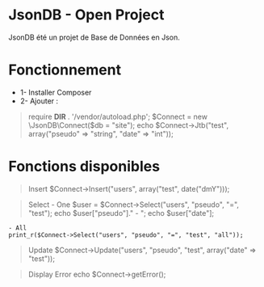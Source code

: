 # JsonDB - Open Project
JsonDB été un projet de Base de Données en Json.

# Fonctionnement
- 1- Installer Composer
- 2- Ajouter :
>require __DIR__ . '/vendor/autoload.php';
>$Connect = new \JsonDB\Connect($db = "site");
>echo $Connect->Jtb("test", array("pseudo" => "string", "date" => "int"));

# Fonctions disponibles

> Insert
$Connect->Insert("users", array("test", date("dmY")));

> Select
	- One
	$user = $Connect->Select("users", "pseudo", "=", "test");
	echo $user["pseudo"]." - ";
	echo $user["date"];

	- All
	print_r($Connect->Select("users", "pseudo", "=", "test", "all"));

> Update
$Connect->Update("users", "pseudo", "test", array("date" => "test"));

> Display Error
echo $Connect->getError();